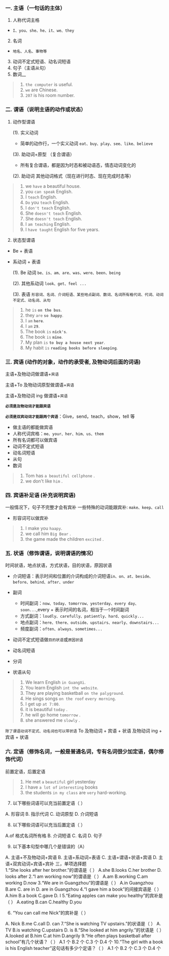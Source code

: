 ### 一. 主语（一句话的主体）

1. 人称代词主格

- `I、you、she、he、it、we、they`

2. 名词

- `地名、人名、事物等`

3. 动词不定式短语、动名词短语
4. 句子（主语从句）
5. 数词\_\_

> 1. `the computer` is useful.
> 1. `we` are Chinese.
> 1. `207` is his room number.

### 二. 谓语（说明主语的动作或状态）

1. 动作型谓语

   (1). 实义动词

   - 简单的动作行，一个实义动词 `eat、buy、play、see、like、believe`

   (3). 助动词+原型 （复合谓语）

   - 所有复合谓语，都是因为时态和被动语态，情态动词变化的

   (2). 助动词 其他动词格式（现在进行时态、现在完成时态等）

> 1. we `have` a beautiful house.
> 1. you `can speak` English.
> 1. I `teach` English.
> 1. `Do` you `teach` English.
> 1. I `don't teach` English.
> 1. She `doesn't teach` English.
> 1. She `doesn't teach` English.
> 1. I `am teaching` English.
> 1. I `have taught` English for five years.

2. 状态型谓语

- Be + 表语
- 系动词 + 表语

  (1). Be 动词 `be、is、am、are、was、were、been、being`

  (2). 其他系动词 `look、get、feel ...`

  (3). 表语 `形容词、名词、介词短语、某些地点副词、数词、名词所有格代词、代词、动词不定式、动名词、从句`

> 1. he `is` **`on the bus`**.
> 1. they `are` **`so happy`**.
> 1. I `am` **`here`**.
> 1. I `am` **`29`**.
> 1. The book `is` **`nick's`**.
> 1. The book `is` **`mine`**.
> 1. My plan `is` **`to buy a house next year`**.
> 1. My habit `is` **`reading books before sleeping`**.

### 三. 宾语 (动作的对象，动作的承受者, 及物动词后面的词语)

主语+及物动词做谓语+`宾语`

主语+To 及物动词原型做谓语+`宾语`

主语+及物动词 ing 做谓语+`宾语`

**`必须是及物动词才能跟宾语`**

**`必须是双宾动词才能跟两个宾语`**：Give，send，teach，show，tell 等

- 做主语的都能做宾语
- 人称代词宾格：`me、your、her、him、us、them`
- 所有名词都可以做宾语
- 动词不定式短语
- 动名词短语
- 从句
- 数词

> 1. Tom has `a beautiful cellphone` .
> 1. we don't like `him` .

### 四. 宾语补足语 (补充说明宾语)

一般情况下，句子不完整才会有宾补
一些特殊的动词能跟宾补: `make、keep、call`

- 形容词可以做宾补

> 1. I make you `haapy`.
> 1. we call him `Big Bear` .
> 1. the game made the children `excited` .

### 五. 状语（修饰谓语，说明谓语的情况）

时间状语，地点状语，方式状语，目的状语，原因状语

- 介词短语：表示时间和位置的介词构成的介词短语`in、on、at、beside、before、behind、after、under`
- 副词

  - 时间副词：`now、today、tomorrow、yesterday、every day、soon...`,every + 表示时间的名词，相当于`一个`时间副词
  - 方式副词：`loudly、carefully、patiently、hard、quickly...`
  - 地点副词：`here、there、outside、upstairs、nearly、downstairs...`
  - 频度副词：`often、always、sometimes...`

- 动词不定式短语做`目的状语`或`原因状语`
- 动名词短语
- 分词
- 状语从句

> 1. We learn English `in GuangXi`.
> 1. You learn English `int the website`.
> 1. They are playing basketball `on the palyground`.
> 1. He sings songs `on the roof` `every morning`.
> 1. I get up `at 7:00`.
> 1. it is beautiful `today` .
> 1. he will go home `tomorrow` .
> 1. she answered me `slowly` .

`除了谓语动词不定式、动名词也可以带状语`
To 及物动词 + 宾语 + 状语
及物动词 ing + 宾语 + 状语

### 六. 定语（修饰名词，一般是普通名词，专有名词很少加定语，偶尔修饰代词）

前置定语，后置定语

> 1. He met `a` `beautiful` girl yesterday
> 1. I have `a lot of` `interesting` books
> 1. the students `in my class` are `very` hard-working.

7. 以下哪些词语可以充当前置定语（ ）

A. 形容词 B. 指示代词 C. 动词原型 D. 介词短语

8. 以下哪些词语可以充当后置定语（ ）

A.of 格式名词所有格 B. 介词短语 C. 名词 D. 句子

9. 以下基本句型中哪几个是错误的（A）

A. 主语+不及物动词+宾语
B. 主语+系动词+表语
C. 主语+谓语+状语+宾语
D. 主语+双宾动词+宾语+宾补
三，单项选择题  
1.“She looks after her brother.”的谓语是（ ）
A.she B.looks C.her brother D. looks after
2.“I am working now”的谓语是（ ）
A.am B.working C.am working D.now
3.“We are in Guangzhou”的谓语是（ ）
A.in Guangzhou B.are C. are in D. are in Guangzhou
4.“I gave him a book”的间接宾语是（ ）
A.him B.a book C.gave D. I
5.“Eating apples can make you healthy”的宾补是（ ）
A.eating B.can C.healthy D.you

6. “You can call me Nick”的宾补是（ ）

A. Nick B.me C.call D. can
7.“She is watching TV upstairs.”的状语是（ ）
A. TV B.is watching C.upstairs D. is
8.“She looked at him angrily.”的状语是（ ）
A.looked at B.him C.at him D.angrily
9.“He often plays basketball after school”有几个状语？（ ）
A.1 个 B.2 个 C.3 个 D.4 个
10.“The girl with a book is his English teacher”这句话有多少个定语？（ ）
A.1 个 B.2 个 C.3 个 D.4 个
